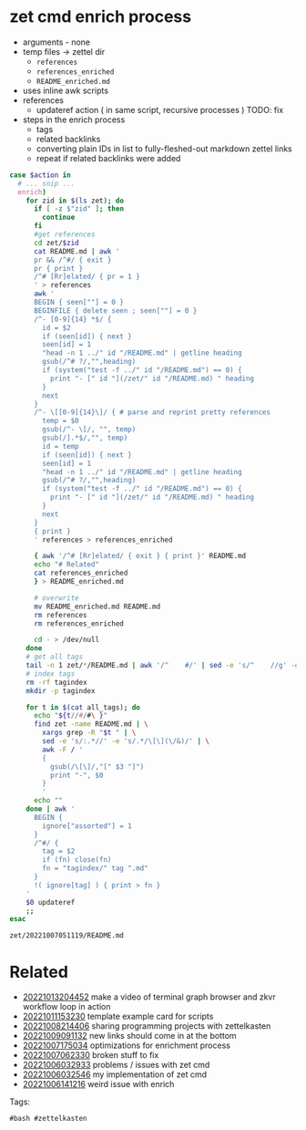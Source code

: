 # zet cmd enrich process

- arguments - none
- temp files -> zettel dir
  - `references`
  - `references_enriched`
  - `README_enriched.md`
- uses inline awk scripts
- references
  - updateref action ( in same script, recursive processes )
    TODO: fix
- steps in the enrich process
  - tags
  - related backlinks
  - converting plain IDs in list to fully-fleshed-out markdown zettel links
  - repeat if related backlinks were added

```bash
case $action in
  # ... snip ...
  enrich)
    for zid in $(ls zet); do
      if [ -z $"zid" ]; then
        continue
      fi
      #get references
      cd zet/$zid
      cat README.md | awk '
      pr && /^#/ { exit }
      pr { print }
      /^# [Rr]elated/ { pr = 1 }
      ' > references
      awk '
      BEGIN { seen[""] = 0 }
      BEGINFILE { delete seen ; seen[""] = 0 }
      /^- [0-9]{14} *$/ {
        id = $2
        if (seen[id]) { next }
        seen[id] = 1
        "head -n 1 ../" id "/README.md" | getline heading
        gsub(/^# ?/,"",heading)
        if (system("test -f ../" id "/README.md") == 0) {
          print "- [" id "](/zet/" id "/README.md) " heading
        }
        next
      }
      /^- \[[0-9]{14}\]/ { # parse and reprint pretty references
        temp = $0
        gsub(/^- \[/, "", temp)
        gsub(/].*$/,"", temp)
        id = temp
        if (seen[id]) { next }
        seen[id] = 1
        "head -n 1 ../" id "/README.md" | getline heading
        gsub(/^# ?/,"",heading)
        if (system("test -f ../" id "/README.md") == 0) {
          print "- [" id "](/zet/" id "/README.md) " heading
        }
        next
      }
      { print }
      ' references > references_enriched

      { awk '/^# [Rr]elated/ { exit } { print }' README.md
      echo "# Related"
      cat references_enriched
      } > README_enriched.md

      # overwrite
      mv README_enriched.md README.md
      rm references
      rm references_enriched

      cd - > /dev/null
    done
    # get all tags
    tail -n 1 zet/*/README.md | awk '/^    #/' | sed -e 's/^    //g' -e 's/ /\n/g' | sort -u > all_tags
    # index tags
    rm -rf tagindex
    mkdir -p tagindex

    for t in $(cat all_tags); do
      echo "${t//#/#\ }"
      find zet -name README.md | \
        xargs grep -R "$t " | \
        sed -e 's/:.*//' -e 's/.*/\[\](\/&)/' | \
        awk -F / '
        {
          gsub(/\[\]/,"[" $3 "]")
          print "-", $0
        }
        '
      echo ""
    done | awk '
      BEGIN {
        ignore["assorted"] = 1
      }
      /^#/ {
        tag = $2
        if (fn) close(fn)
        fn = "tagindex/" tag ".md"
      }
      !( ignore[tag] ) { print > fn }
    '
    $0 updateref
    ;;
esac
```

` zet/20221007051119/README.md `

# Related

- [20221013204452](/zet/20221013204452/README.md) make a video of terminal graph browser and zkvr workflow loop in action
- [20221011153230](/zet/20221011153230/README.md) template example card for scripts
- [20221008214406](/zet/20221008214406/README.md) sharing programming projects with zettelkasten
- [20221009091132](/zet/20221009091132/README.md) new links should come in at the bottom
- [20221007175034](/zet/20221007175034/README.md) optimizations for enrichment process
- [20221007062330](/zet/20221007062330/README.md) broken stuff to fix
- [20221006032933](/zet/20221006032933/README.md) problems / issues with zet cmd
- [20221006032546](/zet/20221006032546/README.md) my implementation of zet cmd
- [20221006141216](/zet/20221006141216/README.md) weird issue with enrich

Tags:

    #bash #zettelkasten 
